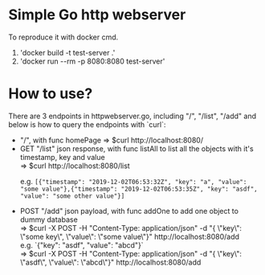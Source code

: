 <h1>Simple Go http webserver</h1>

To reproduce it with docker cmd.
1. 'docker build -t test-server .'
2. 'docker run --rm -p 8080:8080 test-server'

<h1>How to use?</h1>
There are 3 endpoints in httpwebserver.go, including "/", "/list", "/add"
and below is how to query the endpoints with `curl`: <br>

<ul>
  <li> "/", with func homePage
    => $curl http://localhost:8080/</li>

<li> GET "/list" json response, with func listAll to list all the objects with it's timestamp, key and value<br>
=> $curl http://localhost:8080/list

e.g.  `[{"timestamp": "2019-12-02T06:53:32Z", "key": "a", "value": "some value"},{"timestamp": "2019-12-02T06:53:35Z", "key": "asdf", "value": "some other value"}]`</li>

<li> POST "/add" json payload, with func addOne to add one object to dummy database<br>
=> $curl -X POST -H "Content-Type: application/json" -d "{ \"key\": \"some key\",  \"value\": \"some value\"}" http://localhost:8080/add<br>
e.g.  `{"key": "asdf", "value": "abcd"}` <br>
=> $curl -X POST -H "Content-Type: application/json" -d "{ \"key\": \"asdf\",  \"value\": \"abcd\"}" http://localhost:8080/add
</li></ul>
